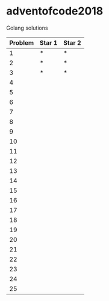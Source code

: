 # adventofcode2018
Golang solutions

|Problem|Star 1|Star 2|
|-------|------|------|
|1| * | * |
|2| * | * |
|3| * | * |
|4|  |  |
|5|  |  |
|6|  |  |
|7|  |  |
|8|  |  |
|9|  |  |
|10|  |  |
|11|  |  |
|12|  |  |
|13|  |  |
|14|  |  |
|15|  |  |
|16|  |  |
|17|  |  |
|18|  |  |
|19|  |  |
|20|  |  |
|21|  |  |
|22|  |  |
|23|  |  |
|24|  |  |
|25|  |  |
